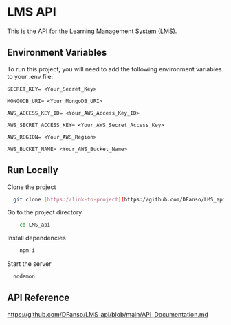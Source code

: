 # LMS API

This is the API for the Learning Management System (LMS).

## Environment Variables

To run this project, you will need to add the following environment variables to your .env file:

`SECRET_KEY= <Your_Secret_Key>`

`MONGODB_URI= <Your_MongoDB_URI>`

`AWS_ACCESS_KEY_ID= <Your_AWS_Access_Key_ID>`

`AWS_SECRET_ACCESS_KEY= <Your_AWS_Secret_Access_Key>`

`AWS_REGION= <Your_AWS_Region>`

`AWS_BUCKET_NAME= <Your_AWS_Bucket_Name>`

## Run Locally

Clone the project

```bash
  git clone [https://link-to-project](https://github.com/DFanso/LMS_api)
```
Go to the project directory

```bash
    cd LMS_api 
```
Install dependencies

```bash
    npm i
```
Start the server

```bash
  nodemon
```
## API Reference

https://github.com/DFanso/LMS_api/blob/main/API_Documentation.md


